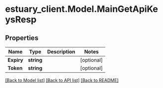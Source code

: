 # estuary_client.Model.MainGetApiKeysResp
## Properties

Name | Type | Description | Notes
------------ | ------------- | ------------- | -------------
**Expiry** | **string** |  | [optional] 
**Token** | **string** |  | [optional] 

[[Back to Model list]](../README.md#documentation-for-models) [[Back to API list]](../README.md#documentation-for-api-endpoints) [[Back to README]](../README.md)

